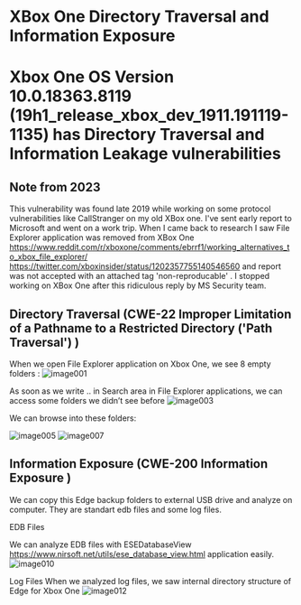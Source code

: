 # XBox One Directory Traversal and Information Exposure
# Xbox One OS Version 10.0.18363.8119 (19h1_release_xbox_dev_1911.191119-1135) has Directory Traversal and Information Leakage vulnerabilities
## Note from 2023
This vulnerability was found late 2019 while working on some protocol vulnerabilities like CallStranger on my old XBox one. I've sent early report to Microsoft and went on a work trip. When I came back to research I saw File Explorer application was removed from XBox One https://www.reddit.com/r/xboxone/comments/ebrrf1/working_alternatives_to_xbox_file_explorer/ https://twitter.com/xboxinsider/status/1202357755140546560 and report was not accepted with an attached tag 'non-reproducable' . I stopped working on XBox One after this ridiculous reply by MS Security team.




## Directory Traversal (CWE-22 Improper Limitation of a Pathname to a Restricted Directory ('Path Traversal') )

When we open File Explorer application on Xbox One, we see 8 empty folders :
![image001](https://github.com/yunuscadirci/XboxOneDirectoryTraversal/assets/7267858/a815128d-0e75-4bad-83a2-031a37ad3e41)


As soon as we  write .. in Search area in File Explorer applications, we can access some folders   we didn’t see before
![image003](https://github.com/yunuscadirci/XboxOneDirectoryTraversal/assets/7267858/86a5b690-d712-4ddf-8598-712a9d8c5585)


We can browse into these folders:

![image005](https://github.com/yunuscadirci/XboxOneDirectoryTraversal/assets/7267858/57dc7511-f1af-4175-a409-8e2007161f72)
![image007](https://github.com/yunuscadirci/XboxOneDirectoryTraversal/assets/7267858/99eadf29-988f-4a20-930e-e30143e90724)



## Information Exposure (CWE-200  Information Exposure )
We can copy this Edge backup folders to external USB drive and analyze on computer. They are standart edb files and some log files.


EDB Files

We can analyze EDB files with ESEDatabaseView  https://www.nirsoft.net/utils/ese_database_view.html application easily. 
![image010](https://github.com/yunuscadirci/XboxOneDirectoryTraversal/assets/7267858/a81c06ab-f0dc-46e1-a1f3-20d308487e0f)

Log Files
When we analyzed log files, we saw internal directory structure of Edge for Xbox One 
 ![image012](https://github.com/yunuscadirci/XboxOneDirectoryTraversal/assets/7267858/8086d1e2-b4ff-46fe-9fdc-aa1f49cabf5c)

